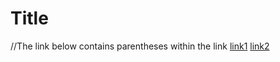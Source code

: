 # Title

//The link below contains parentheses within the link
[link1](https://www.website.com/?utm_source=google%5BB%2B%5D&utm_medium=cpc&utm_content=google_ad(B)&utm_campaign=product)
[link2](https://www.zombo.com/)